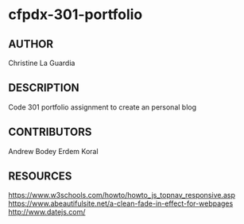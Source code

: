 # cfpdx-301-portfolio

## AUTHOR
Christine La Guardia

## DESCRIPTION
Code 301 portfolio assignment to create an personal blog

## CONTRIBUTORS
Andrew Bodey
Erdem Koral

## RESOURCES
https://www.w3schools.com/howto/howto_js_topnav_responsive.asp
https://www.abeautifulsite.net/a-clean-fade-in-effect-for-webpages
http://www.datejs.com/
